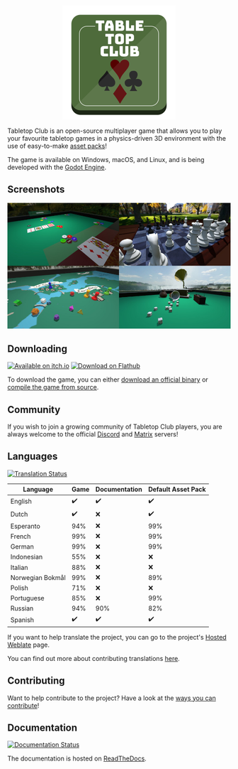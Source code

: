 <p align="center">
  <img src="tabletop_club_logo.svg" width="256"><br>
</p>

Tabletop Club is an open-source multiplayer game that allows you to play your
favourite tabletop games in a physics-driven 3D environment with the use of
easy-to-make
[asset packs](https://tabletop-club.readthedocs.io/en/stable/custom_assets/asset_packs/index.html)!

The game is available on Windows, macOS, and Linux, and is being developed with
the [Godot Engine](https://godotengine.org/).

## Screenshots

<p align="center">
  <img src="screenshots.jpg" alt="Screenshots from the game" width="800">
</p>

## Downloading

<p>
  <a href="https://drwhut.itch.io/tabletop-club"><img src="https://static.itch.io/images/badge-color.svg" alt="Available on itch.io" height="80"></a>
  <a href="https://flathub.org/apps/io.itch.drwhut.TabletopClub"><img height="80" alt="Download on Flathub" src="https://dl.flathub.org/assets/badges/flathub-badge-en.png"/></a>
</p>

To download the game, you can either
[download an official binary](https://tabletop-club.readthedocs.io/en/stable/general/download/downloading_binaries.html)
or
[compile the game from source](https://tabletop-club.readthedocs.io/en/stable/general/download/compiling_from_source.html).

## Community

If you wish to join a growing community of Tabletop Club players, you are always
welcome to the official [Discord](https://discord.gg/GqYkGV4WwX) and
[Matrix](https://matrix.to/#/#tabletop-club:matrix.org) servers!

## Languages

[![Translation Status](https://hosted.weblate.org/widgets/tabletop-club/-/svg-badge.svg)](https://hosted.weblate.org/engage/tabletop-club/)

Language         | Game               | Documentation      | Default Asset Pack
---------------- | ------------------ | ------------------ | ------------------
English          | :heavy_check_mark: | :heavy_check_mark: | :heavy_check_mark:
Dutch            | :heavy_check_mark: | :x:                | :heavy_check_mark:
Esperanto        | 94%                | :x:                | 99%
French           | 99%                | :x:                | 99%
German           | 99%                | :x:                | 99%
Indonesian       | 55%                | :x:                | :x:
Italian          | 88%                | :x:                | :x:
Norwegian Bokmål | 99%                | :x:                | 89%
Polish           | 71%                | :x:                | :x:
Portuguese       | 85%                | :x:                | 99%
Russian          | 94%                | 90%                | 82%
Spanish          | :heavy_check_mark: | :heavy_check_mark: | :heavy_check_mark:

If you want to help translate the project, you can go to the project's
[Hosted Weblate](https://hosted.weblate.org/engage/tabletop-club/) page.

You can find out more about contributing translations
[here](https://tabletop-club.readthedocs.io/en/stable/general/contributing/ways_to_contribute.html#translating-the-project).

## Contributing

Want to help contribute to the project? Have a look at the
[ways you can contribute](https://tabletop-club.readthedocs.io/en/stable/general/contributing/ways_to_contribute.html)!

## Documentation

[![Documentation Status](https://readthedocs.org/projects/tabletop-club/badge/?version=latest)](https://tabletop-club.readthedocs.io/en/stable/?badge=latest)

The documentation is hosted on [ReadTheDocs](https://tabletop-club.readthedocs.io/en/stable).
